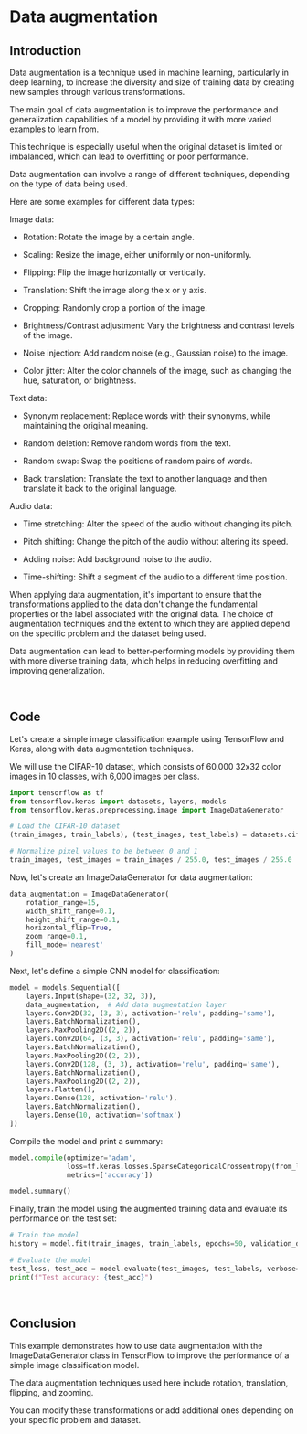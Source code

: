 # Data augmentation

## Introduction

Data augmentation is a technique used in machine learning, particularly in deep learning, to increase the diversity and size of training data by creating new samples through various transformations.

The main goal of data augmentation is to improve the performance and generalization capabilities of a model by providing it with more varied examples to learn from.

This technique is especially useful when the original dataset is limited or imbalanced, which can lead to overfitting or poor performance.

Data augmentation can involve a range of different techniques, depending on the type of data being used.

Here are some examples for different data types:

Image data:

- Rotation: Rotate the image by a certain angle.

- Scaling: Resize the image, either uniformly or non-uniformly.

- Flipping: Flip the image horizontally or vertically.

- Translation: Shift the image along the x or y axis.

- Cropping: Randomly crop a portion of the image.

- Brightness/Contrast adjustment: Vary the brightness and contrast levels of the image.

- Noise injection: Add random noise (e.g., Gaussian noise) to the image.

- Color jitter: Alter the color channels of the image, such as changing the hue, saturation, or brightness.

Text data:

- Synonym replacement: Replace words with their synonyms, while maintaining the original meaning.

- Random deletion: Remove random words from the text.

- Random swap: Swap the positions of random pairs of words.

- Back translation: Translate the text to another language and then translate it back to the original language.

Audio data:

- Time stretching: Alter the speed of the audio without changing its pitch.

- Pitch shifting: Change the pitch of the audio without altering its speed.

- Adding noise: Add background noise to the audio.

- Time-shifting: Shift a segment of the audio to a different time position.

When applying data augmentation, it's important to ensure that the transformations applied to the data don't change the fundamental properties or the label associated with the original data.
The choice of augmentation techniques and the extent to which they are applied depend on the specific problem and the dataset being used.

Data augmentation can lead to better-performing models by providing them with more diverse training data, which helps in reducing overfitting and improving generalization.

&nbsp;

## Code

Let's create a simple image classification example using TensorFlow and Keras, along with data augmentation techniques.

We will use the CIFAR-10 dataset, which consists of 60,000 32x32 color images in 10 classes, with 6,000 images per class.

```python
import tensorflow as tf
from tensorflow.keras import datasets, layers, models
from tensorflow.keras.preprocessing.image import ImageDataGenerator

# Load the CIFAR-10 dataset
(train_images, train_labels), (test_images, test_labels) = datasets.cifar10.load_data()

# Normalize pixel values to be between 0 and 1
train_images, test_images = train_images / 255.0, test_images / 255.0
```

Now, let's create an ImageDataGenerator for data augmentation:

```python
data_augmentation = ImageDataGenerator(
    rotation_range=15,
    width_shift_range=0.1,
    height_shift_range=0.1,
    horizontal_flip=True,
    zoom_range=0.1,
    fill_mode='nearest'
)
```

Next, let's define a simple CNN model for classification:

```python
model = models.Sequential([
    layers.Input(shape=(32, 32, 3)),
    data_augmentation,  # Add data augmentation layer
    layers.Conv2D(32, (3, 3), activation='relu', padding='same'),
    layers.BatchNormalization(),
    layers.MaxPooling2D((2, 2)),
    layers.Conv2D(64, (3, 3), activation='relu', padding='same'),
    layers.BatchNormalization(),
    layers.MaxPooling2D((2, 2)),
    layers.Conv2D(128, (3, 3), activation='relu', padding='same'),
    layers.BatchNormalization(),
    layers.MaxPooling2D((2, 2)),
    layers.Flatten(),
    layers.Dense(128, activation='relu'),
    layers.BatchNormalization(),
    layers.Dense(10, activation='softmax')
])
```

Compile the model and print a summary:

```python
model.compile(optimizer='adam',
              loss=tf.keras.losses.SparseCategoricalCrossentropy(from_logits=True),
              metrics=['accuracy'])

model.summary()
```

Finally, train the model using the augmented training data and evaluate its performance on the test set:

```python
# Train the model
history = model.fit(train_images, train_labels, epochs=50, validation_data=(test_images, test_labels))

# Evaluate the model
test_loss, test_acc = model.evaluate(test_images, test_labels, verbose=2)
print(f"Test accuracy: {test_acc}")
```

&nbsp;

## Conclusion

This example demonstrates how to use data augmentation with the ImageDataGenerator class in TensorFlow to improve the performance of a simple image classification model.

The data augmentation techniques used here include rotation, translation, flipping, and zooming.

You can modify these transformations or add additional ones depending on your specific problem and dataset.
